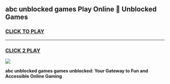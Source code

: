 
## abc unblocked games Play Online 👋 Unblocked Games
<h3>
<a href="https://premium.freeplayer.one?title=abc_unblocked_games&ref=19F">CLICK TO PLAY</a></h3>
<hr>

<h3>
<a href="https://premium.freeplayer.one?title=abc_unblocked_games&ref=19F">CLICK 2 PLAY</a>
  
</h3>

<a href="https://premium.freeplayer.one?title=abc_unblocked_games&ref=19F"><img src="https://clearcache.store/games.png"></a>


**abc unblocked games games unblocked: Your Gateway to Fun and Accessible Online Gaming**
